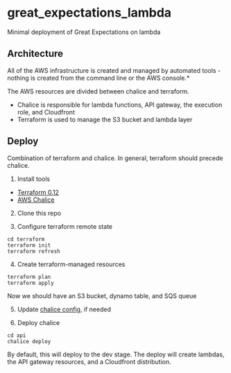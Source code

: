 # great_expectations_lambda
Minimal deployment of Great Expectations on lambda


## Architecture

All of the AWS infrastructure is created and managed by automated tools - nothing is created from the command line or the AWS console.*

The AWS resources are divided between chalice and terraform.

* Chalice is responsible for lambda functions, API gateway, the execution role, and Cloudfront
* Terraform is used to manage the S3 bucket and lambda layer


## Deploy

Combination of terraform and chalice. In general, terraform should precede chalice.

1. Install tools

- [Terraform 0.12](https://www.terraform.io/downloads.html)
- [AWS Chalice](https://chalice.readthedocs.io/en/latest/)

2. Clone this repo

3. Configure terraform remote state 

```
cd terraform
terraform init
terraform refresh
```

4. Create terraform-managed resources

```
terraform plan
terraform apply
```

Now we should have an S3 bucket, dynamo table, and SQS queue

5. Update [chalice config](api/.chalice/config.json), if needed

6. Deploy chalice

```
cd api
chalice deploy
```

By default, this will deploy to the dev stage. The deploy will create lambdas, the API gateway resources, and a Cloudfront distribution.
